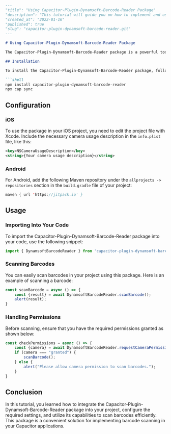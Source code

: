 ```markdown
---
"title": "Using Capacitor-Plugin-Dynamsoft-Barcode-Reader Package"
"description": "This tutorial will guide you on how to implement and use the Capacitor-Plugin-Dynamsoft-Barcode-Reader package in your project."
"created_at": "2022-01-16"
"published": true
"slug": "capacitor-plugin-dynamsoft-barcode-reader.git"
---

# Using Capacitor-Plugin-Dynamsoft-Barcode-Reader Package

The Capacitor-Plugin-Dynamsoft-Barcode-Reader package is a powerful tool that allows you to easily integrate barcode reading functionality into your Capacitor project. This tutorial will walk you through the steps of installing, configuring, and using this package in your application.

## Installation

To install the Capacitor-Plugin-Dynamsoft-Barcode-Reader package, follow these steps:

```shell
npm install capacitor-plugin-dynamsoft-barcode-reader
npx cap sync
```

## Configuration

### iOS
To use the package in your iOS project, you need to edit the project file with Xcode. Include the necessary camera usage description in the ```info.plist``` file, like this:

```xml
<key>NSCameraUsageDescription</key>
<string>{Your camera usage description}</string>
```

### Android
For Android, add the following Maven repository under the ```allprojects -> repositories``` section in the ```build.gradle``` file of your project:

```java
maven { url 'https://jitpack.io' }
```

## Usage

### Importing Into Your Code

To import the Capacitor-Plugin-Dynamsoft-Barcode-Reader package into your code, use the following snippet:

```javascript
import { DynamsoftBarcodeReader } from 'capacitor-plugin-dynamsoft-barcode-reader';
```

### Scanning Barcodes

You can easily scan barcodes in your project using this package. Here is an example of scanning a barcode:

```javascript
const scanBarcode = async () => {
    const {result} = await DynamsoftBarcodeReader.scanBarcode();
    alert(result);
}
```

### Handling Permissions

Before scanning, ensure that you have the required permissions granted as shown below:

```javascript
const checkPermissions = async () => {
    const {camera} = await DynamsoftBarcodeReader.requestCameraPermissions();
    if (camera === "granted") {
        scanBarcode();
    } else {
        alert("Please allow camera permission to scan barcodes.");
    }
}
```

## Conclusion

In this tutorial, you learned how to integrate the Capacitor-Plugin-Dynamsoft-Barcode-Reader package into your project, configure the required settings, and utilize its capabilities to scan barcodes efficiently. This package is a convenient solution for implementing barcode scanning in your Capacitor applications.
```
```